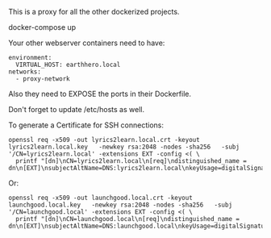 This is a proxy for all the other dockerized projects.

docker-compose up

Your other webserver containers need to have:

    environment:
      VIRTUAL_HOST: earthhero.local 
    networks:
      - proxy-network

Also they need to EXPOSE the ports in their Dockerfile.

Don't forget to update /etc/hosts as well.

To generate a Certificate for SSH connections:
```
openssl req -x509 -out lyrics2learn.local.crt -keyout lyrics2learn.local.key   -newkey rsa:2048 -nodes -sha256   -subj '/CN=lyrics2learn.local' -extensions EXT -config <( \
  printf "[dn]\nCN=lyrics2learn.local\n[req]\ndistinguished_name = dn\n[EXT]\nsubjectAltName=DNS:lyrics2learn.local\nkeyUsage=digitalSignature\nextendedKeyUsage=serverAuth")
```
Or:
```
openssl req -x509 -out launchgood.local.crt -keyout launchgood.local.key   -newkey rsa:2048 -nodes -sha256   -subj '/CN=launchgood.local' -extensions EXT -config <( \
  printf "[dn]\nCN=launchgood.local\n[req]\ndistinguished_name = dn\n[EXT]\nsubjectAltName=DNS:launchgood.local\nkeyUsage=digitalSignature\nextendedKeyUsage=serverAuth")
```